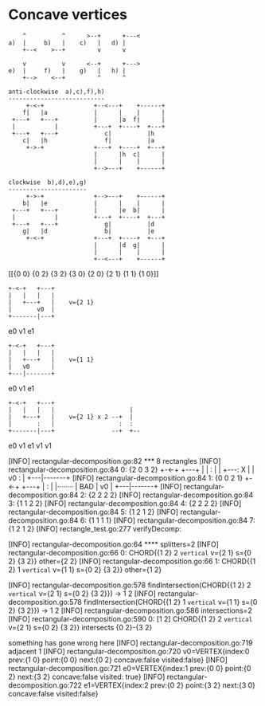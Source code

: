    Concave vertices
   ================
        ^          ^      >--+      +---<
    a)  |     b)   |    c)   |   d) |
        +--<    >--+         v      v

        v          v      <--+      +--->
    e)  |     f)   |    g)   |   h) |
        +-->    <--+         ^      ^

    anti-clockwise  a),c),f),h)
    ---------------------------
         +-<-+              +--<---+    +------+
        f|   |a             |      |    |      |
     +---+   +---+          |      |a  f|      |
     |           |          +---+  +----+  +---+
     +---+   +---+             c|          |h
        c|   |h                f|          |a
         +->-+              +---+  +----+  +---+
                            |      |h  c|      |
                            |      |    |      |
                            +-->---+    +------+

    clockwise  b),d),e),g)
    ----------------------
         +->-+              +-->---+    +------+
        b|   |e             |      |    |      |
     +---+   +---+          |      |e  b|      |
     |           |          +---+  +----+  +---+
     +---+   +---+             g|          |d
        g|   |d                b|          |e
         +-<-+              +---+  +----+  +---+
                            |      |d  g|      |
                            |      |    |      |
                            +--<---+    +------+


[[{0 0} {0 2} {3 2} {3 0} {2 0} {2 1} {1 1} {1 0}]]

    +-<-+   +---+
    |   |   |   |
    |   +---+   |    v={2 1}
    |       v0  |
    +-------|---+
   e0       v1  e1

    +-<-+   +---+
    |   |   |   |
    |   +---+   |    v={1 1}
    |   v0      |
    +---|-------+
   e0   v1      e1

    +-<-+   +---+
    |   |   |   |                     |
    |   +---+   |    v={2 1} x 2 --+  |
    |       :   |                  :  :
    +-------|---+                --+  +--
   e0       v1  e1                v1  v1

[INFO]  rectangular-decomposition.go:82 *** 8 rectangles
[INFO]  rectangular-decomposition.go:84      0: {2 0 3 2}
    +-<-+   +---+
    |   |   :   |
    |   +---: X |
    |   v0  :   |
    +---|-------+
[INFO]  rectangular-decomposition.go:84      1: {0 0 2 1}
    +-<-+   +---+
    |       :   |
    |········   |   BAD
    |   v0      |
    +---|-------+
[INFO]  rectangular-decomposition.go:84      2: {2 2 2 2}
[INFO]  rectangular-decomposition.go:84      3: {1 1 2 2}
[INFO]  rectangular-decomposition.go:84      4: {2 2 2 2}
[INFO]  rectangular-decomposition.go:84      5: {1 2 1 2}
[INFO]  rectangular-decomposition.go:84      6: {1 1 1 1}
[INFO]  rectangular-decomposition.go:84      7: {1 2 1 2}
[INFO]  rectangle_test.go:277 verifyDecomp:


[INFO]  rectangular-decomposition.go:64 **** splitters=2
[INFO]  rectangular-decomposition.go:66      0: CHORD{{1 2} 2 `vertical`  v={2 1} s={0 2} {3 2}} other={2 2}
[INFO]  rectangular-decomposition.go:66      1: CHORD{{1 2} 1 `vertical`  v={1 1} s={0 2} {3 2}} other={1 2}

[INFO]  rectangular-decomposition.go:578   findIntersection(CHORD{{1 2} 2 `vertical`  v={2 1} s={0 2} {3 2}}) -> 1 2
[INFO]  rectangular-decomposition.go:578   findIntersection(CHORD{{1 2} 1 `vertical`  v={1 1} s={0 2} {3 2}}) -> 1 2
[INFO]  rectangular-decomposition.go:586 intersections=2
[INFO]  rectangular-decomposition.go:590      0: [1 2] CHORD{{1 2} 2 `vertical`  v={2 1} s={0 2} {3 2}} intersects {0 2}-{3 2}

  something has gone wrong here
[INFO]  rectangular-decomposition.go:719   adjacent 1
[INFO]  rectangular-decomposition.go:720 	v0=VERTEX{index:0 prev:{1 0} point:{0 0} next:{0 2} concave:false visited:false}
[INFO]  rectangular-decomposition.go:721 	e0=VERTEX{index:1 prev:{0 0} point:{0 2} next:{3 2} concave:false visited: true}
[INFO]  rectangular-decomposition.go:722 	e1=VERTEX{index:2 prev:{0 2} point:{3 2} next:{3 0} concave:false visited:false}


